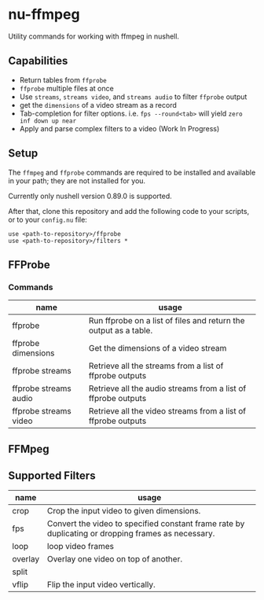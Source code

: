 
# nu-ffmpeg

Utility commands for working with ffmpeg in nushell.

## Capabilities

- Return tables from `ffprobe`
- `ffprobe` multiple files at once
- Use `streams`, `streams video`, and `streams audio` to filter `ffprobe` output
- get the `dimensions` of a video stream as a record
- Tab-completion for filter options. i.e. `fps --round<tab>` will yield `zero inf down up near`
- Apply and parse complex filters to a video (Work In Progress)

## Setup

The `ffmpeg` and `ffprobe` commands are required to be installed and available
in your path; they are not installed for you.

Currently only nushell version 0.89.0
 is supported.

After that, clone this repository and add the following code to your scripts,
or to your `config.nu` file:

```nu
use <path-to-repository>/ffprobe
use <path-to-repository>/filters *
```

## FFProbe

### Commands

| name                  | usage                                                            |
| --------------------- | ---------------------------------------------------------------- |
| ffprobe               | Run ffprobe on a list of files and return the output as a table. |
| ffprobe dimensions    | Get the dimensions of a video stream                             |
| ffprobe streams       | Retrieve all the streams from a list of ffprobe outputs          |
| ffprobe streams audio | Retrieve all the audio streams from a list of ffprobe outputs    |
| ffprobe streams video | Retrieve all the video streams from a list of ffprobe outputs    |


## FFMpeg

## Supported Filters

| name    | usage                                                                                              |
| ------- | -------------------------------------------------------------------------------------------------- |
| crop    | Crop the input video to given dimensions.                                                          |
| fps     | Convert the video to specified constant frame rate by duplicating or dropping frames as necessary. |
| loop    | loop video frames                                                                                  |
| overlay | Overlay one video on top of another.                                                               |
| split   |                                                                                                    |
| vflip   | Flip the input video vertically.                                                                   |

